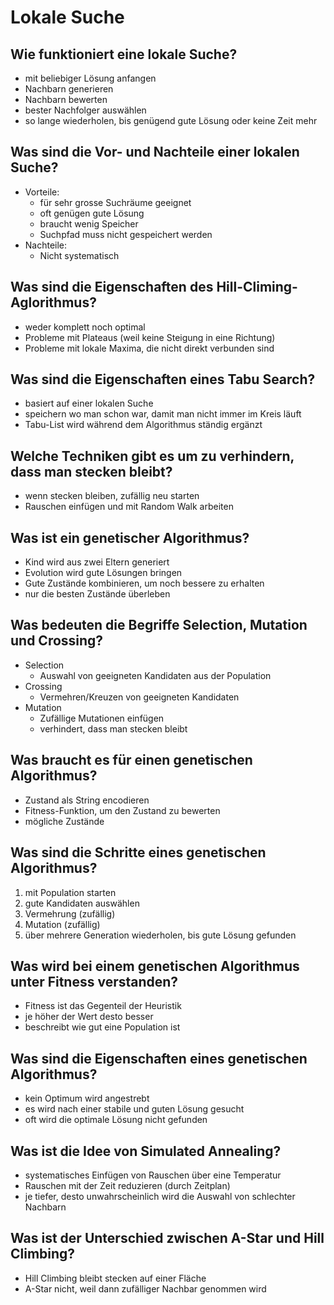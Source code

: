 # Lokale Suche

## Wie funktioniert eine lokale Suche?
* mit beliebiger Lösung anfangen
* Nachbarn generieren
* Nachbarn bewerten
* bester Nachfolger auswählen
* so lange wiederholen, bis genügend gute Lösung oder keine Zeit mehr

## Was sind die Vor- und Nachteile einer lokalen Suche?
* Vorteile:
    * für sehr grosse Suchräume geeignet
    * oft genügen gute Lösung
    * braucht wenig Speicher
    * Suchpfad muss nicht gespeichert werden
* Nachteile:
    * Nicht systematisch

## Was sind die Eigenschaften des Hill-Climing-Aglorithmus?
* weder komplett noch optimal
* Probleme mit Plateaus (weil keine Steigung in eine Richtung)
* Probleme mit lokale Maxima, die nicht direkt verbunden sind

## Was sind die Eigenschaften eines Tabu Search?
* basiert auf einer lokalen Suche
* speichern wo man schon war, damit man nicht immer im Kreis läuft
* Tabu-List wird während dem Algorithmus ständig ergänzt

## Welche Techniken gibt es um zu verhindern, dass man stecken bleibt?
* wenn stecken bleiben, zufällig neu starten
* Rauschen einfügen und mit Random Walk arbeiten

## Was ist ein genetischer Algorithmus?
* Kind wird aus zwei Eltern generiert
* Evolution wird gute Lösungen bringen
* Gute Zustände kombinieren, um noch bessere zu erhalten
* nur die besten Zustände überleben

## Was bedeuten die Begriffe Selection, Mutation und Crossing?
* Selection
    * Auswahl von geeigneten Kandidaten aus der Population
* Crossing
    * Vermehren/Kreuzen von geeigneten Kandidaten
* Mutation
    * Zufällige Mutationen einfügen
    * verhindert, dass man stecken bleibt

## Was braucht es für einen genetischen Algorithmus?
* Zustand als String encodieren
* Fitness-Funktion, um den Zustand zu bewerten
* mögliche Zustände

## Was sind die Schritte eines genetischen Algorithmus?
1. mit Population starten
2. gute Kandidaten auswählen
3. Vermehrung (zufällig)
4. Mutation (zufällig)
5. über mehrere Generation wiederholen, bis gute Lösung gefunden

## Was wird bei einem genetischen Algorithmus unter Fitness verstanden?
* Fitness ist das Gegenteil der Heuristik
* je höher der Wert desto besser
* beschreibt wie gut eine Population ist

## Was sind die Eigenschaften eines genetischen Algorithmus?
* kein Optimum wird angestrebt
* es wird nach einer stabile und guten Lösung gesucht
* oft wird die optimale Lösung nicht gefunden

## Was ist die Idee von Simulated Annealing?
* systematisches Einfügen von Rauschen über eine Temperatur
* Rauschen mit der Zeit reduzieren (durch Zeitplan)
* je tiefer, desto unwahrscheinlich wird die Auswahl von schlechter Nachbarn

## Was ist der Unterschied zwischen A-Star und Hill Climbing?
* Hill Climbing bleibt stecken auf einer Fläche
* A-Star nicht, weil dann zufälliger Nachbar genommen wird

